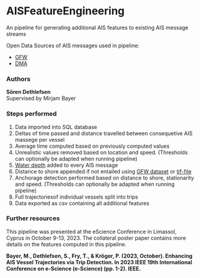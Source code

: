 # AISFeatureEngineering
An pipeline for generating additional AIS features to existing AIS message streams

Open Data Sources of AIS messages used in pipeline:
- [GFW](https://globalfishingwatch.org/data-download/datasets/public-training-data-v1)
- [DMA](https://dma.dk/safety-at-sea/navigational-information/ais-data)

### Authors
**Sören Dethlefsen**  
Supervised by Mirjam Bayer  

### Steps performed
1. Data imported into SQL database
2. Deltas of time passed and distance travelled between consequetive AIS massege per vessel
3. Average time computed based on previously computed values
4. Unrealistic values removed based on location and speed. (Thresholds can optionally be adapted when running pipeline)
5. [Water depth](https://globalfishingwatch.org/data-download/datasets/public-bathymetry-v1) added to every AIS message
6. Distance to shore appended if not entailed using [GFW dataset](https://globalfishingwatch.org/data-download/datasets/public-distance-from-shore-v1) or [tif-file](https://doi.org/10.1080/1755876X.2018.1529714)
7. Anchorage detection performed based on distance to shore, stationarity and speed. (Thresholds can optionally be adapted when running pipeline)
8. Full trajectoriesof individual vessels split into trips
9. Data exported as csv containing all additional features

### Further resources
This pipeline was presented at the eScience Conference in Limassol, Cyprus in October 9-13, 2023.
The collateral poster paper contains more details on the features computed in this pipeline.

**Bayer, M., Dethlefsen, S., Fry, T., & Kröger, P. (2023, October). Enhancing AIS Vessel Trajectories via Trip Detection. In 2023 IEEE 19th International Conference on e-Science (e-Science) (pp. 1-2). IEEE.**
